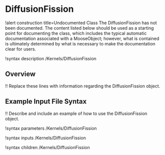 # DiffusionFission

!alert construction title=Undocumented Class
The DiffusionFission has not been documented. The content listed below should be used as a starting point for
documenting the class, which includes the typical automatic documentation associated with a
MooseObject; however, what is contained is ultimately determined by what is necessary to make the
documentation clear for users.

!syntax description /Kernels/DiffusionFission

## Overview

!! Replace these lines with information regarding the DiffusionFission object.

## Example Input File Syntax

!! Describe and include an example of how to use the DiffusionFission object.

!syntax parameters /Kernels/DiffusionFission

!syntax inputs /Kernels/DiffusionFission

!syntax children /Kernels/DiffusionFission
